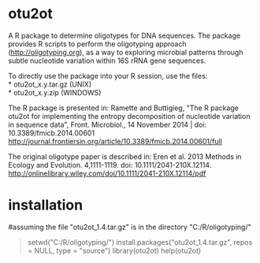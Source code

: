 otu2ot
======

A R package to determine oligotypes for DNA sequences.
The package provides R scripts to perform the oligotyping approach 
(http://oligotyping.org), as a way to exploring microbial patterns through 
subtle nucleotide variation within 16S rRNA gene sequences. 

To directly use the package into your R session, use the files:   
		* otu2ot_x.y.tar.gz (UNIX)   
		* otu2ot_x.y.zip (WINDOWS)


The R package is presented in: 
Ramette and Buttigieg, "The R package otu2ot for implementing the entropy decomposition of nucleotide 
variation in sequence data", Front. Microbiol., 14 November 2014 | doi: 10.3389/fmicb.2014.00601 
http://journal.frontiersin.org/article/10.3389/fmicb.2014.00601/full

The original oligotype paper is described in: 
Eren et al. 2013 Methods in Ecology and Evolution. 4,1111-1119. doi: 10.1111/2041-210X.12114.
http://onlinelibrary.wiley.com/doi/10.1111/2041-210X.12114/pdf

installation
============
#assuming the file "otu2ot_1.4.tar.gz" is in the directory "C:/R/oligotyping/"

> setwd("C:/R/oligotyping/")
> install.packages("otu2ot_1.4.tar.gz", repos = NULL, type = "source")
> library(otu2ot)
> help(otu2ot)
